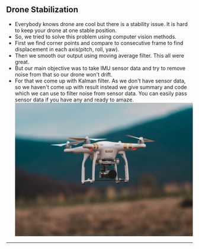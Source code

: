 ## Drone Stabilization
- Everybody knows drone are cool but there is a stability issue. It is hard to keep your drone at one stable position.
- So, we tried to solve this problem using computer vision methods.
- First we find corner points and compare to consecutive frame to find displacement in each axis(pitch, roll, yaw).
- Then we smooth our output using  moving average filter. This all were great.
- But our main objective was to take IMU sensor data and try to remove noise from that so our drone won't drift.
- For that we come up with Kalman filter. As we don't have sensor data, so we haven't come up with result instead we give summary and code which we can use to filter noise from sensor data. You can easily pass sensor data if you have any and ready to amaze.
![Test Image 1](./data/drone.jfif)   
---  
